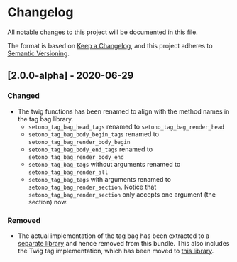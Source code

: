 # Changelog

All notable changes to this project will be documented in this file.

The format is based on [Keep a Changelog](https://keepachangelog.com/en/1.0.0/),
and this project adheres to [Semantic Versioning](https://semver.org/spec/v2.0.0.html).

## [2.0.0-alpha] - 2020-06-29
### Changed
- The twig functions has been renamed to align with the method names in the tag bag library.
    - `setono_tag_bag_head_tags` renamed to `setono_tag_bag_render_head`
    - `setono_tag_bag_body_begin_tags` renamed to `setono_tag_bag_render_body_begin`
    - `setono_tag_bag_body_end_tags` renamed to `setono_tag_bag_render_body_end`
    - `setono_tag_bag_tags` without arguments renamed to `setono_tag_bag_render_all`
    - `setono_tag_bag_tags` with arguments renamed to `setono_tag_bag_render_section`. Notice that `setono_tag_bag_render_section`
    only accepts one argument (the section) now.

### Removed
- The actual implementation of the tag bag has been extracted to a [separate library](https://github.com/Setono/tag-bag)
and hence removed from this bundle. This also includes the Twig tag implementation, which has been moved to 
[this library](https://github.com/Setono/tag-bag-twig).
